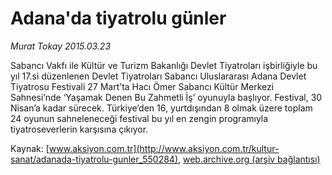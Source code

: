 # Adana'da tiyatrolu günler

*Murat Tokay 2015.03.23*

<div class="pNewsDetailMainContent" itemprop="articleBody">
 <p>
  Sabancı Vakfı ile Kültür ve Turizm Bakanlığı Devlet Tiyatroları işbirliğiyle bu yıl 17.si düzenlenen Devlet Tiyatroları Sabancı Uluslararası Adana Devlet Tiyatrosu Festivali 27 Mart’ta Hacı Ömer Sabancı Kültür Merkezi Sahnesi’nde ‘Yaşamak Denen Bu Zahmetli İş’ oyunuyla başlıyor. Festival, 30 Nisan’a kadar sürecek. Türkiye’den 16, yurtdışından 8 olmak üzere toplam 24 oyunun sahneleneceği festival bu yıl en zengin programıyla tiyatroseverlerin karşısına çıkıyor.
 </p>
</div>


Kaynak: [www.aksiyon.com.tr](http://www.aksiyon.com.tr/kultur-sanat/adanada-tiyatrolu-gunler_550284), [web.archive.org (arşiv bağlantısı)](http://web.archive.org/web/20150731181925/http://www.aksiyon.com.tr/kultur-sanat/adanada-tiyatrolu-gunler_550284)
